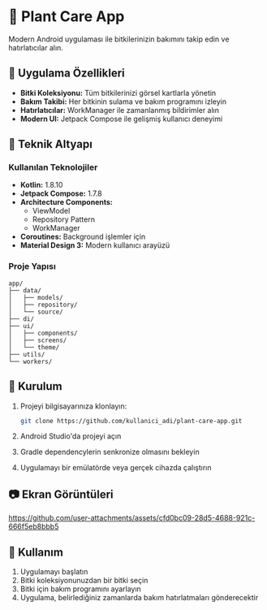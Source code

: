 # 🌱 Plant Care App

Modern Android uygulaması ile bitkilerinizin bakımını takip edin ve hatırlatıcılar alın.

## 📱 Uygulama Özellikleri

- **Bitki Koleksiyonu:** Tüm bitkilerinizi görsel kartlarla yönetin
- **Bakım Takibi:** Her bitkinin sulama ve bakım programını izleyin
- **Hatırlatıcılar:** WorkManager ile zamanlanmış bildirimler alın
- **Modern UI:** Jetpack Compose ile gelişmiş kullanıcı deneyimi

## 🧰 Teknik Altyapı

### Kullanılan Teknolojiler

- **Kotlin:** 1.8.10
- **Jetpack Compose:** 1.7.8
- **Architecture Components:**
  - ViewModel
  - Repository Pattern
  - WorkManager
- **Coroutines:** Background işlemler için
- **Material Design 3:** Modern kullanıcı arayüzü

### Proje Yapısı

```
app/
├── data/
│   ├── models/
│   ├── repository/
│   └── source/
├── di/
├── ui/
│   ├── components/
│   ├── screens/
│   └── theme/
├── utils/
└── workers/
```

## 🚀 Kurulum

1. Projeyi bilgisayarınıza klonlayın:
   ```bash
   git clone https://github.com/kullanici_adi/plant-care-app.git
   ```

2. Android Studio'da projeyi açın

3. Gradle dependencylerin senkronize olmasını bekleyin

4. Uygulamayı bir emülatörde veya gerçek cihazda çalıştırın

## 📷 Ekran Görüntüleri


https://github.com/user-attachments/assets/cfd0bc09-28d5-4688-921c-666f5eb8bbb5




## 🌿 Kullanım

1. Uygulamayı başlatın
2. Bitki koleksiyonunuzdan bir bitki seçin 
3. Bitki için bakım programını ayarlayın
4. Uygulama, belirlediğiniz zamanlarda bakım hatırlatmaları gönderecektir


